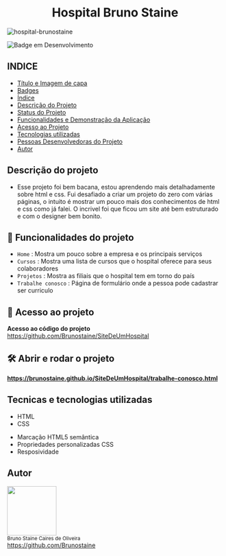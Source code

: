 <h1 align="center"> Hospital Bruno Staine </h1>
  
![hospital-brunostaine](https://user-images.githubusercontent.com/87622645/157760165-ccd2bb6c-0bc3-43a3-bf86-e32b86b83697.png)

![Badge em Desenvolvimento](http://img.shields.io/static/v1?label=STATUS&message=FINALIZADO&color=GREEN&style=for-the-badge)


## INDICE

* [Título e Imagem de capa](#Título-e-Imagem-de-capa)
* [Badges](#badges)
* [Índice](#índice)
* [Descrição do Projeto](#descrição-do-projeto)
* [Status do Projeto](#status-do-Projeto)
* [Funcionalidades e Demonstração da Aplicação](#funcionalidades-e-demonstração-da-aplicação)
* [Acesso ao Projeto](#acesso-ao-projeto)
* [Tecnologias utilizadas](#tecnologias-utilizadas)
* [Pessoas Desenvolvedoras do Projeto](#pessoas-desenvolvedoras)
* [Autor](#Autor)


## Descrição do projeto

- Esse projeto foi bem bacana, estou aprendendo mais detalhadamente sobre html e css. Fui desafiado a criar um projeto do zero com várias páginas, o intuito é mostrar um pouco mais dos conhecimentos de html e css como já falei. O incrivel foi que ficou um site até bem estruturado e com o designer bem bonito.

## :hammer: Funcionalidades do projeto

- `Home` : Mostra um pouco sobre a empresa e os principais serviços
- `Cursos` : Mostra uma lista de cursos que o hospital oferece para seus colaboradores
- `Projetos` : Mostra as filiais que o hospital tem em torno do país
- `Trabalhe conosco` : Página de formulário onde a pessoa pode cadastrar ser curriculo


## 📁 Acesso ao projeto

**Acesso ao código do projeto**<br>
https://github.com/Brunostaine/SiteDeUmHospital


## 🛠️ Abrir e rodar o projeto

**https://brunostaine.github.io/SiteDeUmHospital/trabalhe-conosco.html**

## Tecnicas e tecnologias utilizadas

* HTML
* CSS

- Marcação HTML5 semântica
- Propriedades personalizadas CSS
- Resposividade

## Autor

<img src="https://user-images.githubusercontent.com/87622645/157755137-8d22a951-d323-4c33-814e-c0351ebefafe.png" width=115><br>
<sub>Bruno Staine Caires de Oliveira</sub><br>
https://github.com/Brunostaine 
